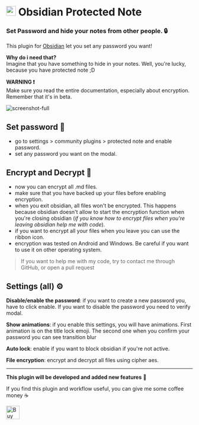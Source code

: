 # <img height="26"  style="height: 26px; max-width: 100%;" src="https://upload.wikimedia.org/wikipedia/commons/thumb/1/10/2023_Obsidian_logo.svg/1200px-2023_Obsidian_logo.svg.png"  > Obsidian Protected Note

### Set Password and hide your notes from other people. 🔒

This plugin for [Obsidian](https://obsidian.md/) let you set any password you want!

**Why do i need that?** \
Imagine that you have something to hide in your notes. Well, you're lucky, because you have protected note ;D

**WARNING ❗** \
Make sure you read the entire documentation, especially about encryption. Remember that it's in beta.

![screenshot-full](https://sun9-60.userapi.com/impg/OVolxXnQGP32XMe_L62TgA_VT2thX8NxmUoy2Q/Khc5yYjszb4.jpg?size=1328x951&quality=95&sign=dc7eb407e94b078c7a2c5fff78e4d3c5&type=album)

## Set password 🔑

- go to settings > community plugins > protected note and enable password.
- set any password you want on the modal.

## Encrypt and Decrypt 💾

- now you can encrypt all .md files.
- make sure that you have backed up your files before enabling encryption.
- when you exit obsidian, all files won't be encrypted. This happens because obsidian doesn't allow to start the encryption function when you're closing obsidian (_if you know how to encrypt files when you're leaving obsidian help me with code_).
- if you want to encrypt all your files when you leave you can use the ribbon icon.
- encryption was tested on Android and Windows. Be careful if you want to use it on other operating system.

> If you want to help me with my code, try to contact me through GitHub, or open a pull request

## Settings (all) ⚙

**Disable/enable the password**: if you want to create a new password you, have to click enable. If you want to disable the password you need to verify modal.

**Show animations**: if you enable this settings, you will have animations. First animation is on the title lock emoji. The second one when you confirm your password you can see transition blur

**Auto lock**: enable if you want to block obsidian if you're not active.

**File encryption**: encrypt and decrypt all files using cipher aes.

---

**This plugin will be developed and added new features** 🧬

If you find this plugin and workflow useful, you can give me some coffee money ☕

[<img height="36" style="height: 36px; max-width: 100%;" src="https://cdn.buymeacoffee.com/buttons/v2/default-red.png"  alt="Buy Me a Coffee at ko-fi.com">](https://buymeacoffee.com/gadgihanovm)
